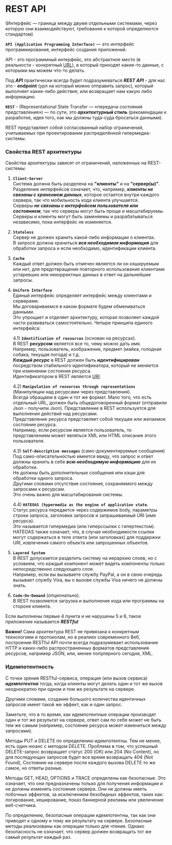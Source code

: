 # REST API

(Интерфейс — граница между двумя отдельными системами, через которую они взаимодействуют, требования к которой определяются 
стандартом)

__`API (Application Programming Interface)`__  — это интерфейс программирования, 
интерфейс создания приложений.

API - это программный интерфейс, это абстрактное место (в реальности - конкретный [URL](../URI,%20URL,%20URN.md)), в который 
приходят какие-то данные, с которыми мы можем что-то делать.

Под ***API*** практически всегда будет подразумеваться ***REST API*** - для нас это - 
**endpoint** (урл на который можно отправить запрос), который выполняет какие-либо действия, 
или возвращает нам какую либо информацию.

__`REST`__ - (Representational State Transfer — «передача состояния представления») — по сути,
это ***архитектурный стиль*** (рекомендации к разработке, идея того, как мы должны туда-суда бросаться данными).

REST представляет собой согласованный набор ограничений, учитываемых при проектировании распределённой гипермедиа-системы.

### Свойства REST архитектуры
Свойства архитектуры зависят от ограничений, наложенных на REST-системы:

1. __`Client-Server`__ <br>
Система должна быть разделена на **"клиенты"** и на **"сервер(ы)"**.<br>
Разделение интерфейсов означает, что, например, ***клиенты не связаны с хранением данных***, 
которое остается внутри каждого сервера, так что мобильность кода клиента улучшается.<br>
Серверы ***не связаны с интерфейсом пользователя или состоянием***, так что серверы могут быть 
проще и масштабируемы.<br>
Серверы и клиенты могут быть заменяемы и разрабатываться независимо, 
пока интерфейс не изменяется.

2. __`Stateless`__ <br>
Сервер не должен хранить какой-либо информации о клиентах. <br>
В запросе должна храниться ***вся необходимая информация*** для обработки запроса 
и если необходимо, идентификации клиента.

3. __`Cache`__<br>
Каждый ответ должен быть отмечен является ли он кэшируемым или нет, 
для предотвращения повторного использования клиентами устаревших или 
некорректных данных в ответ на дальнейшие запросы.

4. __`Uniform Interface`__<br>
Единый интерфейс определяет интерфейс между клиентами и серверами.<br>
Мы договариваемся в каком формате будем обмениваться данными. <br>
Это упрощает и отделяет архитектуру, которая позволяет каждой части развиваться самостоятельно.
 Четыре принципа единого интерфейса:

   4.1) __`Identification of resources`__ (основан на ресурсах).<br> В REST **ресурсом** является все то, чему можно дать имя.
   <br> Например, пользователь, изображение, предмет (майка, голодная собака, текущая погода) и т.д. <br> ***Каждый ресурс*** в REST
   должен быть ***идентифицирован*** посредством стабильного идентификатора, который не меняется при изменении состояния
   ресурса. <br> Идентификатором в REST является [URI](../URI,%20URL,%20URN.md).

   4.2) __`Manipulation of resources through representations`__ (Манипуляции над ресурсами через представления).<br>
    Всегда обращаем в один и тот же формат. Мало того, что есть отдельный URL, должен быть общедоговоренный формат (отправили Json - получили Json).
   Представление в REST используется для выполнения действий над ресурсами. <br> Представление ресурса представляет собой
   текущее или желаемое состояние ресурса. <br> Например, если ресурсом является пользователь, то представлением может
   являться XML или HTML описание этого пользователя.

   4.3) __`Self-descriptive messages`__ (само-документируемые сообщения)<br> Под само-описательностью имеется ввиду, что
   запрос и ответ должны хранить в себе ***всю необходимую информацию*** для их обработки. <br> Не должны быть дополнительные
   сообщения или кэши для обработки одного запроса. <br> Другими словами отсутствие состояния, сохраняемого между запросами к
   ресурсам. <br> Это очень важно для масштабирования системы.

   4.4) __`HATEOAS (hypermedia as the engine of application state`__. <br> Статус ресурса передается через содержимое body,
   параметры строки запроса, заголовки запросов и запрашиваемый URI (имя ресурса). <br> Это называется гипермедиа (или
   гиперссылки с гипертекстом). <br> HATEOAS также означает, что, в случае необходимости ссылки могут содержаться в теле
   ответа (или заголовках) для поддержки URI, извлечения самого объекта или запрошенных объектов.

5. __`Layered System`__ <br> В REST допускается разделить систему на иерархию слоев, но с условием, что каждый компонент может
   видеть компоненты только непосредственно следующего слоя. <br> Например, если вы вызываете службу PayPal, а он в свою
   очередь вызывает службу Visa, вы о вызове службы Visa ничего не должны знать.

6. __`Code-On-Demand`__ (опционально). <br> В REST позволяется загрузка и выполнение кода или программы на стороне клиента.

Если выполнены первые 4 пункта и не нарушены 5 и 6, такое приложение называется ***RESTful***

**Важно!** Сама архитектура REST не привязана к конкретным технологиям и протоколам, но в реалиях современного Веб,
построение RESTful API почти всегда подразумевает использование HTTP и каких-либо распространенных форматов
представления ресурсов, например JSON, или, менее популярного сегодня, XML.

### Идемпотентность

С точки зрения RESTful-сервиса, операция (или вызов сервиса) ***идемпотентна*** тогда, когда клиенты могут делать один и тот
же вызов неоднократно при одном и том же результате на сервере. 

Другими словами, создание большого количества идентичных
запросов имеет такой же эффект, как и один запрос. 

Заметьте, что в то время, как идемпотентные операции производят один
и тот же результат на сервере, ответ сам по себе может не быть тем же самым (например, состояние ресурса может
измениться между запросами).

Методы PUT и DELETE по определению идемпотентны. Тем не менее, есть один нюанс с методом DELETE. Проблема в том, что
успешный DELETE-запрос возвращает статус 200 (OK) или 204 (No Content), но для последующих запросов будет все время
возвращать 404 (Not Found), Состояние на сервере после каждого вызова DELETE то же самое, но ответы разные.

Методы GET, HEAD, OPTIONS и TRACE определены как безопасные. Это означает, что они предназначены только для получения
информации и не должны изменять состояние сервера. Они не должны иметь побочных эффектов, за исключением безобидных
эффектов, таких как: логирование, кеширование, показ баннерной рекламы или увеличение веб-счетчика.

По определению, безопасные операции идемпотентны, так как они приводят к одному и тому же результату на сервере.
Безопасные методы реализованы как операции только для чтения. Однако безопасность не означает, что сервер должен
возвращать тот же самый результат каждый раз.

